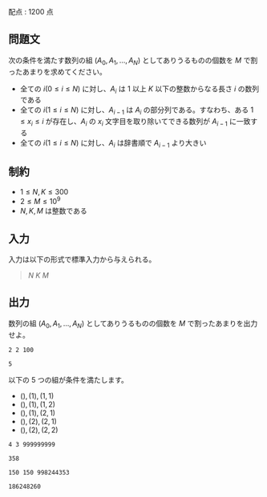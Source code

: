 配点 : $1200$ 点

## 問題文

次の条件を満たす数列の組 $(A_0,A_1,...,A_N)$ としてありうるものの個数を $M$ で割ったあまりを求めてください。

- 全ての $i(0\leq i\leq N)$ に対し、$A_i$ は $1$ 以上 $K$ 以下の整数からなる長さ $i$ の数列である
- 全ての $i(1\leq i\leq N)$ に対し、$A_{i-1}$ は $A_i$ の部分列である。すなわち、ある $1\leq x_i\leq i$ が存在し、$A_i$ の $x_i$ 文字目を取り除いてできる数列が $A_{i-1}$ に一致する
- 全ての $i(1\leq i\leq N)$ に対し、$A_i$ は辞書順で $A_{i-1}$ より大きい

## 制約

- $1 \leq N,K \leq 300$
- $2 \leq M \leq 10^9$
- $N,K,M$ は整数である

## 入力

入力は以下の形式で標準入力から与えられる。

> $N$ $K$ $M$

## 出力

数列の組 $(A_0,A_1,...,A_N)$ としてありうるものの個数を $M$ で割ったあまりを出力せよ。

```input1
2 2 100
```

```output1
5
```

以下の $5$ つの組が条件を満たします。

- $(),(1),(1,1)$
- $(),(1),(1,2)$
- $(),(1),(2,1)$
- $(),(2),(2,1)$
- $(),(2),(2,2)$

```input2
4 3 999999999
```

```output2
358
```

```input3
150 150 998244353
```

```output3
186248260
```